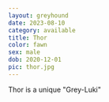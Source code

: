 ```yaml
---
layout: greyhound
date: 2023-08-10
category: available
title: Thor
color: fawn
sex: male
dob: 2020-12-01
pic: thor.jpg
---
```

Thor is a unique "Grey-Luki"
